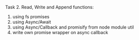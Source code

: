 Task 2.
Read, Write and Append functions:

1. using fs promises
2. using Async/Await
3. using Async/Callback and promisify from node module util
4. write own promise wrapper on async callback
